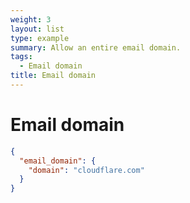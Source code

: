 ```yaml
---
weight: 3
layout: list
type: example
summary: Allow an entire email domain.
tags:
  - Email domain
title: Email domain
---
```


# Email domain

```json
{
  "email_domain": {
    "domain": "cloudflare.com"
  }
}
```
